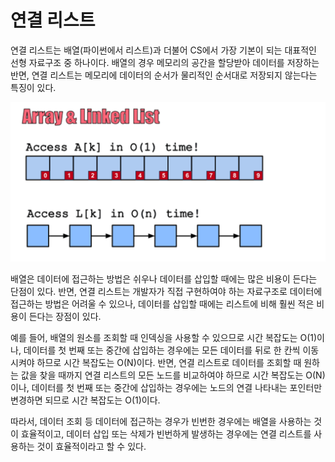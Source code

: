 # 연결 리스트

연결 리스트는 배열(파이썬에서 리스트)과 더불어 CS에서 가장 기본이 되는 대표적인 선형 자료구조 중 하나이다. 배열의 경우 메모리의 공간을 할당받아 데이터를 저장하는 반면, 연결 리스트는 메모리에 데이터의 순서가 물리적인 순서대로 저장되지 않는다는 특징이 있다.

<img width="600" src="images/01_linked_list.png" >

배열은 데이터에 접근하는 방법은 쉬우나 데이터를 삽입할 때에는 많은 비용이 든다는 단점이 있다. 반면, 연결 리스트는 개발자가 직접 구현하여야 하는 자료구조로 데이터에 접근하는 방법은 어려울 수 있으나, 데이터를 삽입할 때에는 리스트에 비해 훨씬 적은 비용이 든다는 장점이 있다.

예를 들어, 배열의 원소를 조회할 때 인덱싱을 사용할 수 있으므로 시간 복잡도는 O(1)이나, 데이터를 첫 번째 또는 중간에 삽입하는 경우에는 모든 데이터를 뒤로 한 칸씩 이동시켜야 하므로 시간 복잡도는 O(N)이다. 반면, 연결 리스트로 데이터를 조회할 때 원하는 값을 찾을 때까지 연결 리스트의 모든 노드를 비교하여야 하므로 시간 복잡도는 O(N)이나, 데이터를 첫 번째 또는 중간에 삽입하는 경우에는 노드의 연결 나타내는 포인터만 변경하면 되므로 시간 복잡도는 O(1)이다.

따라서, 데이터 조회 등 데이터에 접근하는 경우가 빈번한 경우에는 배열을 사용하는 것이 효율적이고, 데이터 삽입 또는 삭제가 빈번하게 발생하는 경우에는 연결 리스트를 사용하는 것이 효율적이라고 할 수 있다.